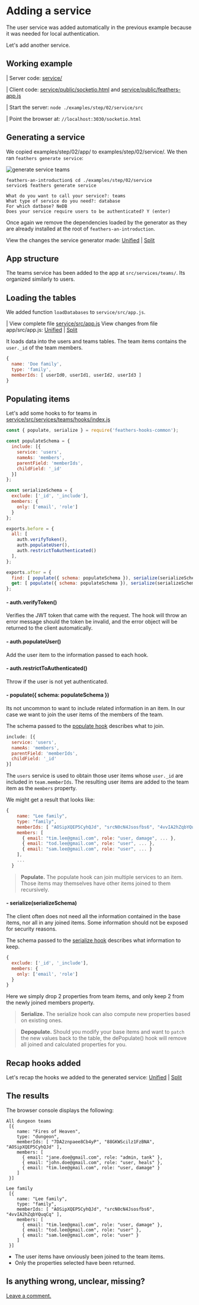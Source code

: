 # Adding a service

The user service was added automatically in the previous example because it was needed for
local authentication.

Let's add another service.

## Working example

| Server code: [service/](https://github.com/eddyystop/feathers-an-introduction/blob/master/examples/step/02/service/)

| Client code: [service/public/socketio.html](https://github.com/eddyystop/feathers-an-introduction/blob/master/examples/step/02/service/public/socketio.html)
and
[service/public/feathers-app.js](https://github.com/eddyystop/feathers-an-introduction/blob/master/examples/step/02/service/public/feathers-app.js)

| Start the server: `node ./examples/step/02/service/src`

| Point the browser at: `//localhost:3030/socketio.html`

## Generating a service

We copied examples/step/02/app/ to examples/step/02/service/.
We then ran `feathers generate service`:

![generate service teams](../assets/generate-service-teams.jpg)
```text
feathers-an-introduction$ cd ./examples/step/02/service
service$ feathers generate service

What do you want to call your service?: teams
What type of service do you need?: database
For which datbase? NeDB
Does your service require users to be authenticated? Y (enter)
```

Once again we remove the dependencies loaded by the generator
as they are already installed at the root of `feathers-an-introduction`.

View the changes the service generator made:
[Unified](http://htmlpreview.github.io/?https://github.com/eddyystop/feathers-an-introduction/blob/master/examples/step/_diff/02-app1-line.html)
|
[Split](http://htmlpreview.github.io/?https://github.com/eddyystop/feathers-an-introduction/blob/master/examples/step/_diff/02-app1-side.html)


## App structure

The teams service has been added to the app at `src/services/teams/`.
Its organized similarly to users.

## Loading the tables

We added function `loadDatabases` to `service/src/app.js`.

| View complete file
[service/src/app.js](https://github.com/eddyystop/feathers-an-introduction/blob/master/examples/step/02/service/src/app.js)
View changes from file app/src/app.js:
[Unified](http://htmlpreview.github.io/?https://github.com/eddyystop/feathers-an-introduction/blob/master/examples/step/_diff/02-service-src-app-line.html)
|
[Split](http://htmlpreview.github.io/?https://github.com/eddyystop/feathers-an-introduction/blob/master/examples/step/_diff/02-service-src-app-side.html)

It loads data into the users and teams tables.
The team items contains the `user._id` of the team members.
```javascript
{
  name: 'Doe family',
  type: 'family',
  memberIds: [ userId0, userId1, userId2, userId3 ]
}
````

## Populating items

Let's add some hooks to for teams in
[service/src/services/teams/hooks/index.js](https://github.com/eddyystop/feathers-an-introduction/blob/master/examples/step/02/service/src/services/teams/hooks/index.js)

```javascript
const { populate, serialize } = require('feathers-hooks-common');

const populateSchema = {
  include: [{
    service: 'users',
    nameAs: 'members',
    parentField: 'memberIds',
    childField: '_id'
  }]
};

const serializeSchema = {
  exclude: ['_id', '_include'],
  members: {
    only: ['email', 'role']
  }
};

exports.before = {
  all: [
    auth.verifyToken(),
    auth.populateUser(),
    auth.restrictToAuthenticated()
  ],
};

exports.after = {
  find: [ populate({ schema: populateSchema }), serialize(serializeSchema) ],
  get: [ populate({ schema: populateSchema }), serialize(serializeSchema) ],
};
```

#### - auth.verifyToken()

Verifies the JWT token that came with the request.
The hook will throw an error message should the token be invalid,
and the error object will be returned to the client automatically.

#### - auth.populateUser()

Add the user item to the information passed to each hook.

#### - auth.restrictToAuthenticated()

Throw if the user is not yet authenticated.

#### - populate({ schema: populateSchema })

Its not uncommon to want to include related information in an item.
In our case we want to join the user items of the members of the team.

The schema passed to the
[populate hook](https://docs.feathersjs.com/v/auk/hooks/common/populate.html#populate)
describes what to join.

```javascript
include: [{
  service: 'users',
  nameAs: 'members',
  parentField: 'memberIds',
  childField: '_id'
}]
```

The `users` service is used to obtain those user items whose `user._id` are included in
`team.memberIds`. The resulting user items are added to the team item as the `members` property.

We might get a result that looks like:
```javascript
{
    name: "Lee family",
    type: "family",
    memberIds: [ "AOSipXQEP5CyhQJd", "srcN0cN4Jsosfbs6", "4vvIA2hZqbYQuqCq" ],
    members: [
      { email: "tim.lee@gmail.com", role: "user, damage", ... },
      { email: "tod.lee@gmail.com", role: "user", ... },
      { email: "sam.lee@gmail.com", role: "user", ... }
    ],
    ...
  }
```

> **Populate.** The populate hook can join multiple services to an item.
Those items may themselves have other items joined to them recursively.

#### - serialize(serializeSchema)

The client often does not need all the information contained in the base items,
nor all in any joined items.
Some information should not be exposed for security reasons.

The schema passed to the
[serialize hook](https://docs.feathersjs.com/v/auk/hooks/common/populate.html#serialize)
describes what information to keep.

```javascript
{ 
  exclude: ['_id', '_include'],
  members: {
    only: ['email', 'role']
  }
}
```

Here we simply drop 2 properties from team items,
and only keep 2 from the newly joined members property.

> **Serialize.** The serialize hook can also compute new properties based on existing ones.

> **Depopulate.** Should you modify your base items and want to `patch` the new values back to the table,
the dePopulate() hook will remove all joined and calculated properties for you.

## Recap hooks added

Let's recap the hooks we added to the generated service:
[Unified](http://htmlpreview.github.io/?https://github.com/eddyystop/feathers-an-introduction/blob/master/examples/step/_diff/02-service-teams-hooks-line.html)
|
[Split](http://htmlpreview.github.io/?https://github.com/eddyystop/feathers-an-introduction/blob/master/examples/step/_diff/02-service-teams-hooks-side.html)

## The results

The browser console displays the following:

```text
All dungeon teams
 [{
    name: "Fires of Heaven",
    type: "dungeon",
    memberIds: [ "7DA2znpaee8Cb4yP", "88GKWScilz1FzBNA", "AOSipXQEP5CyhQJd" ],
    members: [
      { email: "jane.doe@gmail.com", role: "admin, tank" },
      { email: "john.doe@gmail.com", role: "user, heals" },
      { email: "tim.lee@gmail.com", role: "user, damage" }
    ]
 }]

Lee family
 [{
    name: "Lee family",
    type: "family",
    memberIds: [ "AOSipXQEP5CyhQJd", "srcN0cN4Jsosfbs6", "4vvIA2hZqbYQuqCq" ],
    members: [
      { email: "tim.lee@gmail.com", role: "user, damage" },
      { email: "tod.lee@gmail.com", role: "user" },
      { email: "sam.lee@gmail.com", role: "user" }
    ]
 }]
```

- The user items have onviously been joined to the team items.
- Only the properties selected have been returned.

## Is anything wrong, unclear, missing?
[Leave a comment.](https://github.com/eddyystop/feathers-an-introduction/issues/new?title=Comment:Step-Generators-Service&body=Comment:Step-Generators-Service)

